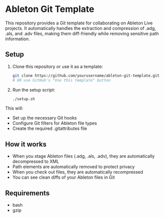 # Ableton Git Template

This repository provides a Git template for collaborating on Ableton Live projects. It automatically handles the extraction and compression of .adg, .als, and .adv files, making them diff-friendly while removing sensitive path information.

## Setup

1. Clone this repository or use it as a template:
   ```bash
   git clone https://github.com/yourusername/ableton-git-template.git my-project
   # OR use GitHub's "Use this template" button
   ```

2. Run the setup script:
   ```bash
   ./setup.sh
   ```

This will:
- Set up the necessary Git hooks
- Configure Git filters for Ableton file types
- Create the required .gitattributes file

## How it works

- When you stage Ableton files (.adg, .als, .adv), they are automatically decompressed to XML
- Path elements are automatically removed to protect privacy
- When you check out files, they are automatically recompressed
- You can see clean diffs of your Ableton files in Git

## Requirements

- bash
- gzip
